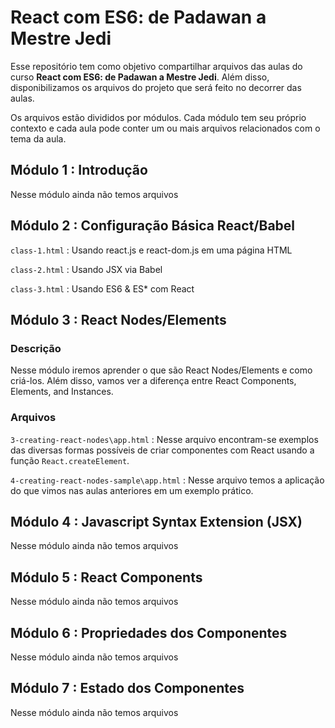 # React com ES6: de Padawan a Mestre Jedi

Esse repositório tem como objetivo compartilhar arquivos das aulas do curso **React com ES6: de Padawan a Mestre Jedi**. Além disso, disponibilizamos os arquivos
do projeto que será feito no decorrer das aulas. 

Os arquivos estão divididos por módulos. Cada módulo tem seu próprio contexto e cada aula pode conter um ou mais arquivos 
relacionados com o tema da aula.

## Módulo 1 : Introdução

Nesse módulo ainda não temos arquivos

## Módulo 2 : Configuração Básica React/Babel

`class-1.html` : Usando react.js e react-dom.js em uma página HTML

`class-2.html` : Usando JSX via Babel

`class-3.html` : Usando ES6 & ES* com React

## Módulo 3 : React Nodes/Elements    

### Descrição ###
Nesse módulo iremos aprender o que são React Nodes/Elements e como criá-los. Além disso, vamos ver a diferença entre 
React Components, Elements, and Instances. 

### Arquivos ###
`3-creating-react-nodes\app.html` : Nesse arquivo encontram-se exemplos das diversas formas possíveis de criar componentes com React 
usando a função `React.createElement`.  

`4-creating-react-nodes-sample\app.html` : Nesse arquivo temos a aplicação do que vimos nas aulas anteriores em um exemplo prático. 

## Módulo 4 : Javascript Syntax Extension (JSX)    

Nesse módulo ainda não temos arquivos

## Módulo 5 : React Components
  
Nesse módulo ainda não temos arquivos

## Módulo 6 : Propriedades dos Componentes    

Nesse módulo ainda não temos arquivos

## Módulo 7 : Estado dos Componentes
    
Nesse módulo ainda não temos arquivos




